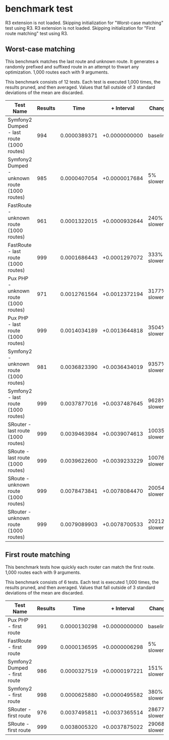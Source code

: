# benchmark test 

R3 extension is not loaded. Skipping initialization for "Worst-case matching" test using R3.
R3 extension is not loaded. Skipping initialization for "First route matching" test using R3.
## Worst-case matching
This benchmark matches the last route and unknown route. It generates a randomly prefixed and suffixed route in an attempt to thwart any optimization. 1,000 routes each with 9 arguments.

This benchmark consists of 12 tests. Each test is executed 1,000 times, the results pruned, and then averaged. Values that fall outside of 3 standard deviations of the mean are discarded.


Test Name | Results | Time | + Interval | Change
--------- | ------- | ---- | ---------- | ------
Symfony2 Dumped - last route (1000 routes) | 994 | 0.0000389371 | +0.0000000000 | baseline
Symfony2 Dumped - unknown route (1000 routes) | 985 | 0.0000407054 | +0.0000017684 | 5% slower
FastRoute - unknown route (1000 routes) | 961 | 0.0001322015 | +0.0000932644 | 240% slower
FastRoute - last route (1000 routes) | 999 | 0.0001686443 | +0.0001297072 | 333% slower
Pux PHP - unknown route (1000 routes) | 971 | 0.0012761564 | +0.0012372194 | 3177% slower
Pux PHP - last route (1000 routes) | 999 | 0.0014034189 | +0.0013644818 | 3504% slower
Symfony2 - unknown route (1000 routes) | 981 | 0.0036823390 | +0.0036434019 | 9357% slower
Symfony2 - last route (1000 routes) | 999 | 0.0037877016 | +0.0037487645 | 9628% slower
SRouter - last route (1000 routes) | 999 | 0.0039463984 | +0.0039074613 | 10035% slower
SRoute - last route (1000 routes) | 999 | 0.0039622600 | +0.0039233229 | 10076% slower
SRoute - unknown route (1000 routes) | 999 | 0.0078473841 | +0.0078084470 | 20054% slower
SRouter - unknown route (1000 routes) | 999 | 0.0079089903 | +0.0078700533 | 20212% slower


## First route matching
This benchmark tests how quickly each router can match the first route. 1,000 routes each with 9 arguments.

This benchmark consists of 6 tests. Each test is executed 1,000 times, the results pruned, and then averaged. Values that fall outside of 3 standard deviations of the mean are discarded.


Test Name | Results | Time | + Interval | Change
--------- | ------- | ---- | ---------- | ------
Pux PHP - first route | 991 | 0.0000130298 | +0.0000000000 | baseline
FastRoute - first route | 999 | 0.0000136595 | +0.0000006298 | 5% slower
Symfony2 Dumped - first route | 986 | 0.0000327519 | +0.0000197221 | 151% slower
Symfony2 - first route | 998 | 0.0000625880 | +0.0000495582 | 380% slower
SRouter - first route | 976 | 0.0037495811 | +0.0037365514 | 28677% slower
SRoute - first route | 999 | 0.0038005320 | +0.0037875022 | 29068% slower

